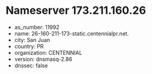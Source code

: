 # Nameserver 173.211.160.26

* as_number: 11992
* name: 26-160-211-173-static.centennialpr.net.
* city: San Juan
* country: PR
* organization: CENTENNIAL
* version: dnsmasq-2.86
* dnssec: false

